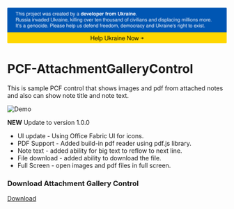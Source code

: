 [![SWUbanner](https://raw.githubusercontent.com/vshymanskyy/StandWithUkraine/main/banner-direct-single.svg)](https://vshymanskyy.github.io/StandWithUkraine)

# PCF-AttachmentGalleryControl

This is sample PCF control that shows images and pdf from attached notes and also can show note title and note text.

![Demo](https://github.com/OOlashyn/PCF-AttachmentGalleryControl/blob/master/Screenshots/gallery-v1.gif?raw=true)

**NEW** Update to version 1.0.0

* UI update - Using Office Fabric UI for icons.
* PDF Support - Added build-in pdf reader using pdf.js library.
* Note text - added ability for big text to reflow to next line.
* File download - added ability to download the file.
* Full Screen - open images and pdf files in full screen.

### Download Attachment Gallery Control

[Download](https://github.com/OOlashyn/PCF-AttachmentGalleryControl/releases/)
